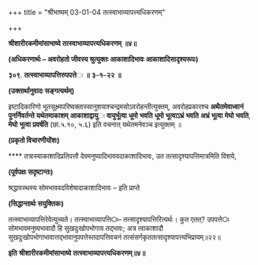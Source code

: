 +++
title = "श्रीभाष्यम् 03-01-04 तत्स्वाभाव्यापत्त्यधिकरणम्"

+++
<div claऽऽ="elementor-widget-container">

**श्रीशारीरकमीमांसाभाष्ये** **तत्स्वाभाव्यापत्त्यधिकरणम्** **॥४॥**

**(अधिकरणार्थः – अवरोहतो जीवस्य श्रुत्युक्तः आकाशादिभावः आकाशादिसादृश्यरूपः)**

**३०९**. **तत्स्वाभाव्यापत्तिरुपपत्ते**ः **॥** **३**–**१**–**२२** **॥**

**(उक्तार्थानुवादः सङ्गत्यर्थम्)**

इष्टादिकारिणो भूतसूक्ष्मपरिष्वक्तास्सानुशयाश्चन्द्रमसोऽवरोहन्तीत्युक्तम्, अवरोहप्रकारश्च **अथैतमेवाध्वानं** **पुनर्निवर्तन्ते** **यथेतमाकाशम्** **आकाशाद्वायु**ः **वायुर्भूत्वा** **धूमो** **भवति** **धूमो** **भूत्वाऽभ्रं** **भवति** **अभ्रं** **भूत्वा** **मेघो** **भवति**, **मेघो** **भूत्वा** **प्रवर्षति** (छा.५.१०, ५.६) इति वचनात् यथेतमनेवञ्च इत्युक्तम् ॥

**(प्रकृतो विचारणीयोंशः)**

**** तत्रास्याकाशादिप्रतिपत्तौ देवमनुष्यादिभाववदाकाशादिभावः, उत तत्सादृश्यापत्तिमात्रमिति विशये,

**(पूर्वपक्षः सदृष्टान्तः)**

श्रद्धावस्थस्य सोमभाववदविशेषादाकाशादिभावः – इति प्राप्ते

**(सिद्धान्तार्थः सयुक्तिकः)**

तत्स्वाभाव्यापत्तिरेवेत्युच्यते। तत्स्वाभाव्यापत्ति**ः**– तत्सादृश्यापत्तिरित्यर्थः। कुत एतत्? उपपत्ते**ः** सोमभावमनुष्यभावादौ हि सुखदुःखोपभोगाय तद्भावः; अत्र त्वाकाशादौ सुखदुःखोपभोगाभावात्तद्भावानुपपत्तेस्तदापत्तिवचनं तत्संसर्गकृततत्सादृश्यापत्त्यभिप्रायम्॥२२॥

**इति** **श्रीशारीरकमीमांसाभाष्ये** **तत्स्वाभाव्यापत्त्यधिकरणम्॥४॥**

</div>
